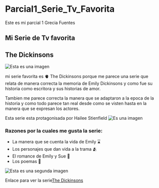 # Parcial1_Serie_Tv_Favorita
 Este es mi parcial 1 Grecia Fuentes

## Mi Serie de Tv favorita

## The Dickinsons

![Esta es una imagen](https://upload.wikimedia.org/wikipedia/commons/thumb/5/56/Black-white_photograph_of_Emily_Dickinson2.png/640px-Black-white_photograph_of_Emily_Dickinson2.png)

mi serie favorita es :anatomical_heart: The Dickinsons porque me parece una serie que relata de manera correcta la memoria de Emily Dickinsons y como fue su historia como escritora y sus historias de amor.

Tambien me parece correcta la manera que se adaptaron a la epoca de la historia y como todo parece tan real desde como se visten hasta en la manera que se expresan los actores.

Esta serie esta protagonisada por Hailee Stienfield 
![Es una imagen](https://m.media-amazon.com/images/M/MV5BMGFmZDVhZDUtZWIyNC00NzBjLTg0ZGEtY2FhMjJlZWJhZjBlXkEyXkFqcGdeQXVyMTcwNzE4OTI@._V1_.jpg)

### Razones por la cuales me gusta la serie:

- La manera que se cuenta la vida de Emily :hourglass:
- Los personajes que dan vida a la trama :people_hugging:
- El romance de Emily y Sue :smiling_face_with_three_hearts:
- Los poemas :wilted_flower: 

![Esta es una segunda imagen](https://m.media-amazon.com/images/M/MV5BYmE0Y2UzNzItODk1ZS00MTc0LWFlZGUtN2Q0ZDQ4NWY4YmE2XkEyXkFqcGdeQXVyNDg4NjY5OTQ@._V1_.jpg)

Enlace para ver la serie[The Dickinsons](https://tv.apple.com/es/show/dickinson/umc.cmc.1ogyy5s2agasxa5qztabrlykn)